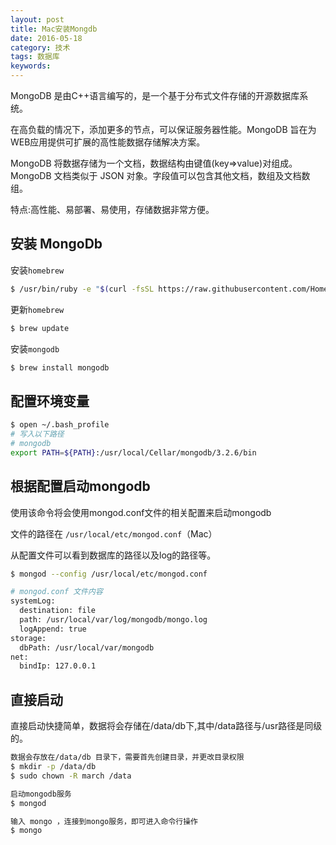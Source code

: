 ```yaml
---
layout: post
title: Mac安装Mongdb
date: 2016-05-18
category: 技术
tags: 数据库
keywords: 
---
```



MongoDB 是由C++语言编写的，是一个基于分布式文件存储的开源数据库系统。

在高负载的情况下，添加更多的节点，可以保证服务器性能。MongoDB 旨在为WEB应用提供可扩展的高性能数据存储解决方案。

MongoDB 将数据存储为一个文档，数据结构由键值(key=>value)对组成。MongoDB 文档类似于 JSON 对象。字段值可以包含其他文档，数组及文档数组。

特点:高性能、易部署、易使用，存储数据非常方便。
<!--more-->



## 安装 MongoDb
安装`homebrew`

```bash
$ /usr/bin/ruby -e "$(curl -fsSL https://raw.githubusercontent.com/Homebrew/install/master/install)"
```

更新`homebrew`

```bash
$ brew update
```

安装`mongodb`

```bash
$ brew install mongodb
```


## 配置环境变量

```bash
$ open ~/.bash_profile 
# 写入以下路径
# mongodb
export PATH=${PATH}:/usr/local/Cellar/mongodb/3.2.6/bin
```
 

## 根据配置启动mongodb
使用该命令将会使用mongod.conf文件的相关配置来启动mongodb

文件的路径在 `/usr/local/etc/mongod.conf`（Mac）

从配置文件可以看到数据库的路径以及log的路径等。

```bash
$ mongod --config /usr/local/etc/mongod.conf

# mongod.conf 文件内容
systemLog:
  destination: file
  path: /usr/local/var/log/mongodb/mongo.log
  logAppend: true
storage:
  dbPath: /usr/local/var/mongodb
net:
  bindIp: 127.0.0.1
```


## 直接启动

直接启动快捷简单，数据将会存储在/data/db下,其中/data路径与/usr路径是同级的。

```bash
数据会存放在/data/db 目录下，需要首先创建目录，并更改目录权限
$ mkdir -p /data/db  
$ sudo chown -R march /data

启动mongodb服务
$ mongod

输入 mongo ，连接到mongo服务，即可进入命令行操作
$ mongo
```




